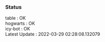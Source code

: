 ### Status


table : OK  
hogwarts : OK  
icy-bot : OK  
Latest Update : 2022-03-29 02:28:08.132079
